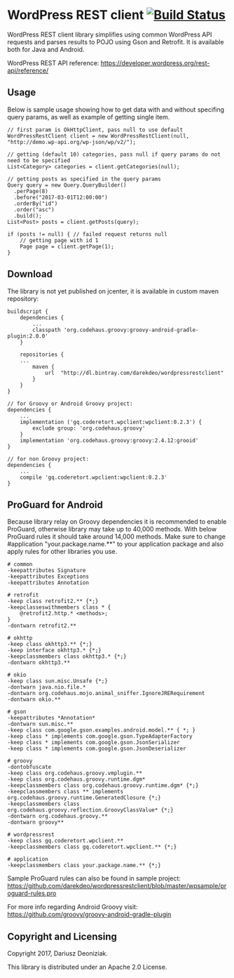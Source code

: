 # WordPress REST client [![Build Status](https://travis-ci.org/darekdeo/wordpressrestclient.svg?branch=master)](https://travis-ci.org/darekdeo/wordpressrestclient)
WordPress REST client library simplifies using common WordPress API requests and parses results to POJO using Gson and Retrofit. It is available both for Java and Android.

WordPress REST API reference: https://developer.wordpress.org/rest-api/reference/

Usage
----
Below is sample usage showing how to get data with and without specifing query params, as well as example of getting single item. 
~~~
// first param is OkHttpClient, pass null to use default
WordPressRestClient client = new WordPressRestClient(null, "http://demo.wp-api.org/wp-json/wp/v2/");

// getting (default 10) categories, pass null if query params do not need to be specified
List<Category> categories = client.getCategories(null);

// getting posts as specified in the query params
Query query = new Query.QueryBuilder()
  .perPage(8)
  .before("2017-03-01T12:00:00")
  .orderBy("id")
  .order("asc")
  .build();
List<Post> posts = client.getPosts(query);

if (posts != null) { // failed request returns null
    // getting page with id 1
    Page page = client.getPage(1);
}
~~~

Download
----
The library is not yet published on jcenter, it is available in custom maven repository:
~~~
buildscript {
    dependencies {
        ...
        classpath 'org.codehaus.groovy:groovy-android-gradle-plugin:2.0.0'
    }

    repositories {
    ...
        maven {
            url  "http://dl.bintray.com/darekdeo/wordpressrestclient" 
        }
    }
}

// for Groovy or Android Groovy project:
dependencies {
    ...
    implementation ('gq.coderetort.wpclient:wpclient:0.2.3') {
        exclude group: 'org.codehaus.groovy'
    }
    implementation 'org.codehaus.groovy:groovy:2.4.12:grooid'
}

// for non Groovy project:
dependencies {
    ...
    compile 'gq.coderetort.wpclient:wpclient:0.2.3'
}
~~~

ProGuard for Android
----
Because library relay on Groovy dependencies it is recommended to enable ProGuard, otherwise library may take up to 40,000 methods.
With below ProGuard rules it should take around 14,000 methods. Make sure to change #application "your.package.name.**" to your application package and also apply rules for other libraries you use.
~~~
# common
-keepattributes Signature
-keepattributes Exceptions
-keepattributes Annotation

# retrofit
-keep class retrofit2.** {*;}
-keepclasseswithmembers class * {
    @retrofit2.http.* <methods>;
}
-dontwarn retrofit2.**

# okhttp
-keep class okhttp3.** {*;}
-keep interface okhttp3.* {*;}
-keepclassmembers class okhttp3.* {*;}
-dontwarn okhttp3.**

# okio
-keep class sun.misc.Unsafe {*;}
-dontwarn java.nio.file.*
-dontwarn org.codehaus.mojo.animal_sniffer.IgnoreJRERequirement
-dontwarn okio.**

# gson
-keepattributes *Annotation*
-dontwarn sun.misc.**
-keep class com.google.gson.examples.android.model.** { *; }
-keep class * implements com.google.gson.TypeAdapterFactory
-keep class * implements com.google.gson.JsonSerializer
-keep class * implements com.google.gson.JsonDeserializer

# groovy
-dontobfuscate
-keep class org.codehaus.groovy.vmplugin.**
-keep class org.codehaus.groovy.runtime.dgm*
-keepclassmembers class org.codehaus.groovy.runtime.dgm* {*;}
-keepclassmembers class ** implements org.codehaus.groovy.runtime.GeneratedClosure {*;}
-keepclassmembers class org.codehaus.groovy.reflection.GroovyClassValue* {*;}
-dontwarn org.codehaus.groovy.**
-dontwarn groovy**

# wordpressrest
-keep class gq.coderetort.wpclient.**
-keepclassmembers class gq.coderetort.wpclient.** {*;}

# application
-keepclassmembers class your.package.name.** {*;}
~~~
Sample ProGuard rules can also be found in sample project: https://github.com/darekdeo/wordpressrestclient/blob/master/wpsample/proguard-rules.pro

For more info regarding Android Groovy visit: https://github.com/groovy/groovy-android-gradle-plugin

Copyright and Licensing
----

Copyright 2017, Dariusz Deoniziak.

This library is distributed under an Apache 2.0 License.
